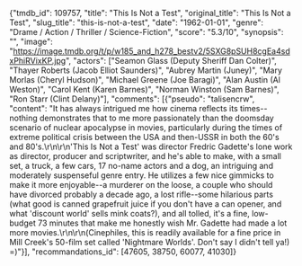{"tmdb_id": 109757, "title": "This Is Not a Test", "original_title": "This Is Not a Test", "slug_title": "this-is-not-a-test", "date": "1962-01-01", "genre": "Drame / Action / Thriller / Science-Fiction", "score": "5.3/10", "synopsis": "", "image": "https://image.tmdb.org/t/p/w185_and_h278_bestv2/5SXG8pSUH8cgEa4sdxPhiRVixKP.jpg", "actors": ["Seamon Glass (Deputy Sheriff Dan Colter)", "Thayer Roberts (Jacob Elliot Saunders)", "Aubrey Martin (Juney)", "Mary Morlas (Cheryl Hudson)", "Michael Greene (Joe Baragi)", "Alan Austin (Al Weston)", "Carol Kent (Karen Barnes)", "Norman Winston (Sam Barnes)", "Ron Starr (Clint Delany)"], "comments": [{"pseudo": "talisencrw", "content": "It has always intrigued me how cinema reflects its times--nothing demonstrates that to me more passionately than the doomsday scenario of nuclear apocalypse in movies, particularly during the times of extreme political crisis between the USA and then-USSR in both the 60's and 80's.\r\n\r\n'This Is Not a Test' was director Fredric Gadette's lone work as director, producer and scriptwriter, and he's able to make, with a small set, a truck, a few cars, 17 no-name actors and a dog, an intriguing and moderately suspenseful genre entry. He utilizes a few nice gimmicks to make it more enjoyable--a murderer on the loose, a couple who should have divorced probably a decade ago, a lost rifle--some hilarious parts (what good is canned grapefruit juice if you don't have a can opener, and what 'discount world' sells mink coats?), and all tolled, it's a fine, low-budget 73 minutes that make me honestly wish Mr. Gadette had made a lot more movies.\r\n\r\n(Cinephiles, this is readily available for a fine price in Mill Creek's 50-film set called 'Nightmare Worlds'. Don't say I didn't tell ya!) =)"}], "recommandations_id": [47605, 38750, 60077, 41030]}